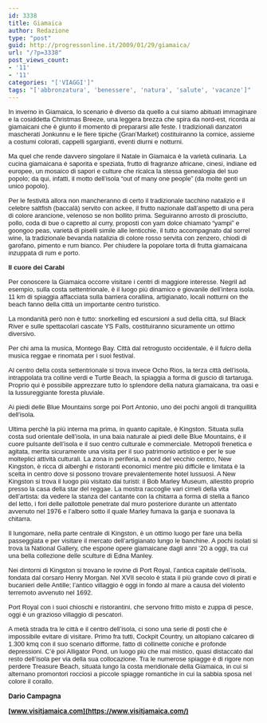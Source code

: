 ```yaml
---
id: 3338
title: Giamaica
author: Redazione
type: "post"
guid: http://progressonline.it/2009/01/29/giamaica/
url: "/?p=3338"
post_views_count:
- '11'
- '11'
categories: "['VIAGGI']"
tags: "['abbronzatura', 'benessere', 'natura', 'salute', 'vacanze']"
---
```


<font face="Tahoma, sans-serif"><font size="2">In inverno in Giamaica, lo scenario è diverso da quello a cui siamo abituati immaginare e la cosiddetta Christmas Breeze, una leggera brezza che spira da nord-est, ricorda ai giamaicani che è giunto il momento di prepararsi alle feste. I tradizionali danzatori mascherati Jonkunnu e le fiere tipiche (Gran’Market) costituiranno la cornice, assieme a costumi colorati, cappelli sgargianti, eventi diurni e notturni.</font></font>

<font face="Tahoma, sans-serif"><font size="2">Ma quel che rende davvero singolare il Natale in Giamaica è la varietà culinaria. La cucina giamaicana è saporita e speziata, frutto di fragranze africane, cinesi, indiane ed europee, un mosaico di sapori e culture che ricalca la stessa genealogia del suo popolo; da qui, infatti, il motto dell’isola “out of many one people” (da molte genti un unico popolo).</font></font>

<font face="Tahoma, sans-serif"><font size="2">Per le festività allora non mancheranno di certo il tradizionale tacchino natalizio e il celebre saltfish (baccalà) servito con ackee, il frutto nazionale dall’aspetto di una pera di colore arancione, velenoso se non bollito prima. Seguiranno arrosto di prosciutto, pollo, coda di bue o capretto al curry, proposti con yam dolce chiamato “yampi” e goongoo peas, varietà di piselli simile alle lenticchie, il tutto accompagnato dal sorrel wine, la tradizionale bevanda natalizia di colore rosso servita con zenzero, chiodi di garofano, pimento e rum bianco. Per chiudere la popolare torta di frutta giamaicana inzuppata di rum e porto.</font></font>

<font face="Tahoma, sans-serif"><font size="2">**Il cuore dei Carabi**</font></font>

<font face="Tahoma, sans-serif"><font size="2">Per conoscere la Giamaica occorre visitare i centri di maggiore interesse. Negril ad esempio, sulla costa settentrionale, è il luogo più dinamico e giovanile dell’intera isola. 11 km di spiaggia affacciata sulla barriera corallina, artigianato, locali notturni on the beach fanno della città un importante centro turistico. </font></font>

<font face="Tahoma, sans-serif"><font size="2">La mondanità però non è tutto: snorkelling ed escursioni a sud della città, sul Black River e sulle spettacolari cascate YS Falls, costituiranno sicuramente un ottimo diversivo.</font></font>

<font face="Tahoma, sans-serif"><font size="2">Per chi ama la musica, Montego Bay. Città dal retrogusto occidentale, è il fulcro della musica reggae e rinomata per i suoi festival. </font></font>

<font face="Tahoma, sans-serif"><font size="2">Al centro della costa settentrionale si trova invece Ocho Rios, la terza città dell’isola, intrappolata tra colline verdi e Turtle Beach, la spiaggia a forma di guscio di tartaruga. Proprio qui è possibile apprezzare tutto lo splendore della natura giamaicana, tra oasi e la lussureggiante foresta pluviale.</font></font>

<font face="Tahoma, sans-serif"><font size="2">Ai piedi delle Blue Mountains sorge poi Port Antonio, uno dei pochi angoli di tranquillità dell’isola.</font></font>

<font face="Tahoma, sans-serif"><font size="2">Ultima perchè la più interna ma prima, in quanto capitale, è Kingston. Situata sulla costa sud orientale dell’isola, in una baia naturale ai piedi delle Blue Mountains, è il cuore pulsante dell’isola e il suo centro culturale e commerciale. Metropoli frenetica e agitata, merita sicuramente una visita per il suo patrimonio artistico e per le sue molteplici attività culturali. La zona in periferia, a nord del vecchio centro, New Kingston, è ricca di alberghi e ristoranti economici mentre più difficile e limitata è la scelta in centro dove si possono trovare prevalentemente hotel lussuosi. A New Kingston si trova il luogo più visitato dai turisti: il Bob Marley Museum, allestito proprio presso la casa della star del reggae. La mostra raccoglie vari cimeli della vita dell’artista: da vedere la stanza del cantante con la chitarra a forma di stella a fianco del letto, i fori delle pallottole penetrate dal muro posteriore durante un attentato avvenuto nel 1976 e l’albero sotto il quale Marley fumava la ganja e suonava la chitarra.</font></font>

<font face="Tahoma, sans-serif"><font size="2">Il lungomare, nella parte centrale di Kingston, è un ottimo luogo per fare una bella passeggiata e per visitare il mercato dell’artigianato lungo le banchine. A pochi isolati si trova la National Gallery, che espone opere giamaicane dagli anni ’20 a oggi, tra cui una bella collezione delle sculture di Edna Manley.</font></font>

<font face="Tahoma, sans-serif"><font size="2">Nei dintorni di Kingston si trovano le rovine di Port Royal, l’antica capitale dell’isola, fondata dal corsaro Henry Morgan. Nel XVII secolo è stata il più grande covo di pirati e bucanieri delle Antille; l’antico villaggio è oggi in fondo al mare a causa del violento terremoto avvenuto nel 1692.</font></font>

<font face="Tahoma, sans-serif"><font size="2">Port Royal con i suoi chioschi e ristorantini, che servono fritto misto e zuppa di pesce, oggi è un grazioso villaggio di pescatori.</font></font>

<font face="Tahoma, sans-serif"><font size="2">A metà strada tra le città e il centro dell’isola, ci sono una serie di posti che è impossibile evitare di visitare. Primo fra tutti, Cockpit Country, un altopiano calcareo di 1.300 kmq con il suo scenario difforme, fatto di collinette coniche e profonde depressioni. C’è poi Alligator Pond, un luogo più che mai mistico, quasi distaccato dal resto dell’isola per via della sua collocazione. Tra le numerose spiagge è di rigore non perdere Treasure Beach, situata lungo la costa meridionale della Giamaica, in cui si alternano promontori rocciosi a piccole spiagge romantiche in cui la sabbia sposa nel colore il corallo.</font></font>

<font size="2">**Dario Campagna**</font>

**<font size="2">[www.visitjamaica.com](https://www.visitjamaica.com/) </font>**
